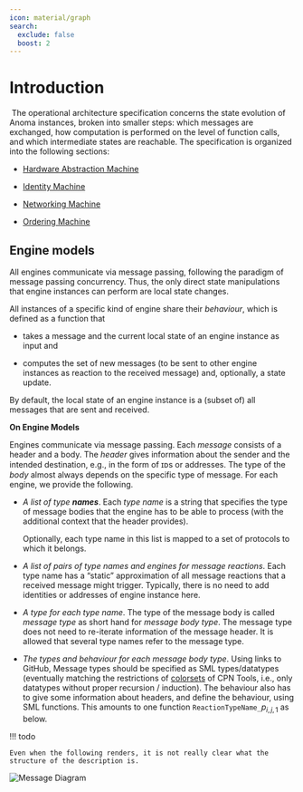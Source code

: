 ```yaml
---
icon: material/graph
search:
  exclude: false
  boost: 2
---
```


# Introduction
​
The operational architecture specification concerns the state evolution of Anoma instances, broken into smaller steps: which messages are exchanged, how computation is performed on the level of function calls, and which intermediate states are reachable.
The specification is organized into the following sections:

- [Hardware Abstraction Machine](./hardware_abstraction/index.md)

- [Identity Machine](./identity/index.md)

- [Networking Machine](./networking/index.md)

- [Ordering Machine](./ordering.md)

## Engine models

All engines communicate via message passing, following the paradigm of message
passing concurrency. Thus, the only direct state manipulations that engine
instances can perform are local state changes.

<!-- (In a sense, there is no such thing as **the** _global state_ of a chain, but only local views). -->

All instances of a specific kind of engine share their _behaviour_, which is
defined as a function that

- takes a message and the current local state of an engine instance as input and

- computes the set of new messages (to be sent to other engine instances as
  reaction to the received message) and, optionally, a state update.

By default, the local state of an engine instance is a (subset of) all messages
that are sent and received.

**On Engine Models**

Engines communicate via message passing. Each _message_ consists of a header and
a body. The _header_ gives information about the sender and the intended
destination, e.g., in the form of ɪᴅs or addresses. The type of the _body_
almost always depends on the specific type of message. For each engine, we
provide the following.

- _A list of type **names**_. Each _type name_ is a string that specifies
   the type of message bodies that the engine has to be able to process
   (with the additional context that the header provides).
    <!--
   Type names are also used for naming the places in the Petri net model.
   -->
   Optionally,
   each type name in this list is mapped to a set of protocols to which it belongs.

- _A list of pairs of type names and engines for message reactions_.  Each type
   name has a “static” approximation of all message reactions that a received
   message might trigger. Typically, there is no need to add identities or
   addresses of engine instance here.

-  _A type for each type name_. The type of the message body is called _message
   type_ as short hand for _message body type_. The message type does not need
   to re-iterate information of the message header. It is allowed that several
   type names refer to the message type.

- _The types and behaviour for each message body type_.  Using links to GitHub,
   Message types should be specified as SML types/datatypes (eventually matching
   the restrictions of [colorsets](https://cpntools.org/2018/01/12/color-sets/)
   of CPN Tools, i.e., only datatypes without proper recursion / induction). The
   behaviour also has to give some information about headers, and define the
   behaviour, using SML functions. This amounts to one function
   `ReactionTypeName_`$p_{i,j,1}$ as below.

   <!--
   If possible,
   we describe the behaviour in terms of messages previously received.
   This could be achieved by sending auxiliary messages to “self” (bypassing the network),
   effectively calling “self” with a new message.

   The behaviour should be specified as
   [SML functions](https://cpntools.org/2018/01/09/functions-declarations-and-control-structures/)
   for [code segments](https://cpntools.org/2018/01/09/code-segments/)
   combined with [guards](https://cpntools.org/2018/01/09/guards/) that state pre-conditions
   in the sense of [Hoare triples](https://en.wikipedia.org/wiki/Hoare_logic#Hoare_triple),
   in particular to allow for several instances of the same engine.
   -->

!!! todo

    Even when the following renders, it is not really clear what the structure of the description is.


![Message Diagram](rought_execution_engine_message_passing.svg)
